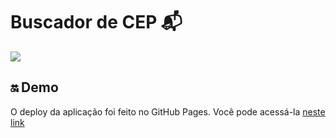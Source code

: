 # Buscador de CEP 📬
![](https://i.imgur.com/IZtXq1q.png)
## 🔛 Demo
O deploy da aplicação foi feito no GitHub Pages. Você pode acessá-la [neste link](https://kadymosantana.github.io/buscador-de-cep/)
